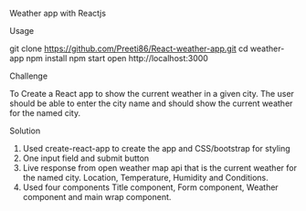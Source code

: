 Weather app with Reactjs

Usage

git clone https://github.com/Preeti86/React-weather-app.git
cd weather-app
npm install
npm start
open http://localhost:3000

Challenge

To Create a React app to show the current weather in a given city. The user should be able to enter the city name and should show the current weather for the named city.


Solution

1) Used create-react-app to create the app and CSS/bootstrap for styling
2) One input field and submit button
3) Live response from open weather map api that is the current weather for the named city. Location, Temperature, Humidity and Conditions.
4) Used four components Title component, Form component, Weather component and main wrap component.






